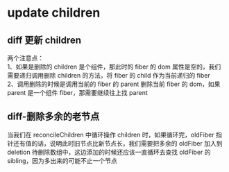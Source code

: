 # update children

## diff 更新 children

两个注意点：  
1、如果是删除的 children 是个组件，那此时的 fiber 的 dom 属性是空的，我们需要递归调用删除 children 的方法，将 fiber 的 child 作为当前递归的 fiber  
2、调用删除的时候是调用当前的 fiber 的 parent 删除当前 fiber 的 dom，如果 parent 是一个组件 fiber，那需要继续往上找 parent

## diff-删除多余的老节点

当我们在 reconcileChildren 中循环操作 children 时，如果循环完，oldFiber 指针还有值的话，说明此时旧节点比新节点长，我们需要把多余的 oldFiber 加入到 deletion 待删除数组中，这边添加的时候还应该一直循环去查找 oldFiber 的 sibling，因为多出来的可能不止一个节点
